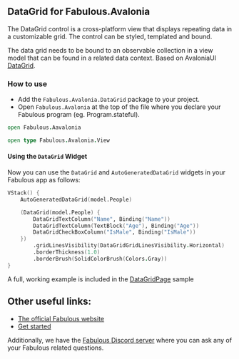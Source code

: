 ## DataGrid for Fabulous.Avalonia

The DataGrid control is a cross-platform view that displays repeating data in a customizable grid. The control can be styled, templated and bound.

The data grid needs to be bound to an observable collection in a view model that can be found in a related data context. Based on AvaloniaUI [DataGrid](https://docs.avaloniaui.net/docs/next/reference/controls/datagrid/).

### How to use
- Add the `Fabulous.Avalonia.DataGrid` package to your project.
- Open `Fabulous.Avalonia` at the top of the file where you declare your Fabulous program (eg. Program.stateful).

```fsharp
open Fabulous.Aavalonia

open type Fabulous.Avalonia.View
```

#### Using the `DataGrid` Widget

Now you can use the `DataGrid` and `AutoGeneratedDataGrid` widgets in your Fabulous app as follows:

```fsharp
VStack() {
    AutoGeneratedDataGrid(model.People)

    (DataGrid(model.People) {
        DataGridTextColumn("Name", Binding("Name"))
        DataGridTextColumn(TextBlock("Age"), Binding("Age"))
        DataGridCheckBoxColumn("IsMale", Binding("IsMale"))
    })
        .gridLinesVisibility(DataGridGridLinesVisibility.Horizontal)
        .borderThickness(1.0)
        .borderBrush(SolidColorBrush(Colors.Gray))
}

```

A full, working example is included in the [DataGridPage](https://github.com/fabulous-dev/Fabulous.Avalonia/blob/main/samples/Gallery/Pages/DataGridPage.fs) sample

## Other useful links:
- [The official Fabulous website](https://fabulous.dev)
- [Get started](https://docs.fabulous.dev/avalonia/get-started)

Additionally, we have the [Fabulous Discord server](https://discord.gg/bpTJMbSSYK) where you can ask any of your Fabulous related questions.
